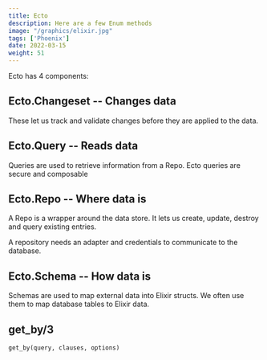 ```yaml
---
title: Ecto
description: Here are a few Enum methods
image: "/graphics/elixir.jpg"
tags: ['Phoenix']
date: 2022-03-15
weight: 51
---
```


Ecto has 4 components:

## Ecto.Changeset -- Changes data

These let us track and validate changes before they are applied to the data.


## Ecto.Query -- Reads data
 
Queries are used to retrieve information from a Repo. Ecto queries are secure and composable


## Ecto.Repo -- Where data is

A Repo is a wrapper around the data store. It lets us create, update, destroy and query existing entries. 

A repository needs an adapter and credentials to communicate to the database.


## Ecto.Schema -- How data is

Schemas are used to map external data into Elixir structs.  We often use them to map database tables to Elixir data. 








## get_by/3

`get_by(query, clauses, options)`


